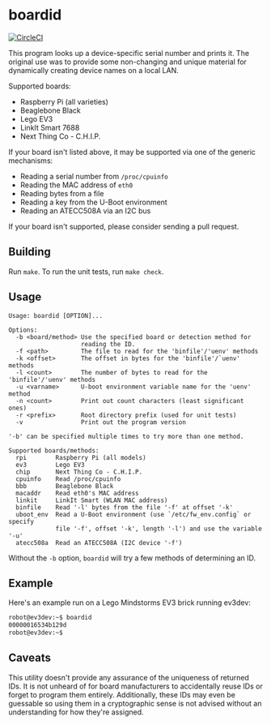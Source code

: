# boardid

[![CircleCI](https://circleci.com/gh/fhunleth/boardid.svg?style=svg)](https://circleci.com/gh/fhunleth/boardid)

This program looks up a device-specific serial number and prints it. The
original use was to provide some non-changing and unique material for
dynamically creating device names on a local LAN.

Supported boards:

* Raspberry Pi (all varieties)
* Beaglebone Black
* Lego EV3
* LinkIt Smart 7688
* Next Thing Co - C.H.I.P.

If your board isn't listed above, it may be supported via one of the generic
mechanisms:

* Reading a serial number from `/proc/cpuinfo`
* Reading the MAC address of `eth0`
* Reading bytes from a file
* Reading a key from the U-Boot environment
* Reading an ATECC508A via an I2C bus

If your board isn't supported, please consider sending a pull request.

## Building

Run `make`. To run the unit tests, run `make check`.

## Usage

```text
Usage: boardid [OPTION]...

Options:
  -b <board/method> Use the specified board or detection method for
                    reading the ID.
  -f <path>         The file to read for the 'binfile'/'uenv' methods
  -k <offset>       The offset in bytes for the 'binfile'/`uenv' methods
  -l <count>        The number of bytes to read for the 'binfile'/'uenv' methods
  -u <varname>      U-boot environment variable name for the 'uenv' method
  -n <count>        Print out count characters (least significant ones)
  -r <prefix>       Root directory prefix (used for unit tests)
  -v                Print out the program version

'-b' can be specified multiple times to try more than one method.

Supported boards/methods:
  rpi        Raspberry Pi (all models)
  ev3        Lego EV3
  chip       Next Thing Co - C.H.I.P.
  cpuinfo    Read /proc/cpuinfo
  bbb        Beaglebone Black
  macaddr    Read eth0's MAC address
  linkit     LinkIt Smart (WLAN MAC address)
  binfile    Read '-l' bytes from the file '-f' at offset '-k'
  uboot_env  Read a U-Boot environment (use `/etc/fw_env.config` or specify
             file '-f', offset '-k', length '-l') and use the variable '-u'
  atecc508a  Read an ATECC508A (I2C device '-f')
```

Without the `-b` option, `boardid` will try a few methods of determining an ID.

## Example

Here's an example run on a Lego Mindstorms EV3 brick running ev3dev:

```sh
robot@ev3dev:~$ boardid
00000016534b129d
robot@ev3dev:~$
```

## Caveats

This utility doesn't provide any assurance of the uniqueness of returned IDs. It
is not unheard of for board manufacturers to accidentally reuse IDs or forget to
program them entirely. Additionally, these IDs may even be guessable so using
them in a cryptographic sense is not advised without an understanding for how
they're assigned.
